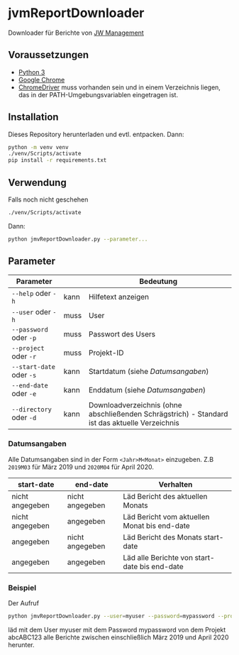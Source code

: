 # jvmReportDownloader
Downloader für Berichte von [JW Management](https://www.jwmanagement.org/)

## Voraussetzungen
- [Python 3](https://www.python.org/)
- [Google Chrome](https://www.google.de/chrome/)
- [ChromeDriver](http://chromedriver.chromium.org/) muss vorhanden sein und in einem Verzeichnis liegen, das in der PATH-Umgebungsvariablen eingetragen ist.

## Installation
Dieses Repository herunterladen und evtl. entpacken. Dann:
```bash
python -m venv venv
./venv/Scripts/activate
pip install -r requirements.txt
```

## Verwendung
Falls noch nicht geschehen
```bash
./venv/Scripts/activate
```
Dann:
```bash
python jmvReportDownloader.py --parameter...
```

## Parameter
| Parameter                |      | Bedeutung                                                                                      |
| ------------------------ | ---- | ---------------------------------------------------------------------------------------------- |
| `--help` oder `-h`       | kann | Hilfetext anzeigen                                                                             |
| `--user` oder `-h`       | muss | User                                                                                           |
| `--password` oder `-p`   | muss | Passwort des Users                                                                             |
| `--project` oder `-r`    | muss | Projekt-ID                                                                                     |
| `--start-date` oder `-s` | kann | Startdatum (siehe *Datumsangaben*)                                                             |
| `--end-date` oder `-e`   | kann | Enddatum (siehe *Datumsangaben*)                                                               |
| `--directory` oder `-d`  | kann | Downloadverzeichnis (ohne abschließenden Schrägstrich) - Standard ist das aktuelle Verzeichnis |

### Datumsangaben
Alle Datumsangaben sind in der Form `<Jahr>M<Monat>` einzugeben.
Z.B `2019M03` für März 2019 und `2020M04` für April 2020.

| start-date      | end-date        | Verhalten                                     |
| --------------- | --------------- | --------------------------------------------- |
| nicht angegeben | nicht angegeben | Läd Bericht des aktuellen Monats              |
| nicht angegeben | angegeben       | Läd Bericht vom aktuellen Monat bis end-date  |
| angegeben       | nicht angegeben | Läd Bericht des Monats start-date             |
| angegeben       | angegeben       | Läd alle Berichte von start-date bis end-date |


### Beispiel
Der Aufruf
```bash
python jmvReportDownloader.py --user=myuser --password=mypassword --project=abcABC123 --directory=/my/download/dir --start-date=2019M03 --end-date=2020M04
```
läd mit dem User myuser mit dem Password mypassword von dem Projekt abcABC123 alle Berichte zwischen einschließlich 
März 2019 und April 2020 herunter.